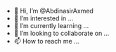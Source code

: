 - 👋 Hi, I’m @AbdinasirAxmed
- 👀 I’m interested in ...
- 🌱 I’m currently learning ...
- 💞️ I’m looking to collaborate on ...
- 📫 How to reach me ...

<!---
AbdinasirAxmed/AbdinasirAxmed is a ✨ special ✨ repository because its `README.md` (this file) appears on your GitHub profile.
You can click the Preview link to take a look at your changes.
--->
